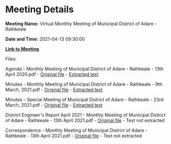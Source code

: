 # Meeting Details

**Meeting Name:** Virtual Monthly Meeting of Municipal District of Adare - Rathkeale

**Date and Time:** 2021-04-13 09:30:00

**[Link to Meeting](https://www.limerick.ie/council/whats-on/monthly-meeting-municipal-district-adare-rathkeale-67)**

Files: 

Agenda - Monthly Meeting of Municipal District of Adare - Rathkeale - 13th April 2020.pdf - [Original file](https://www.limerick.ie/sites/default/files/media/documents/2021-04/00-agenda-13th-april-2021.pdf) - [Extracted text](./Agenda%20-%C2%A0Monthly%20Meeting%20of%20Municipal%20District%20of%20Adare%20-%20Rathkeale%20-%2013th%20April%202020.md)

Minutes - Monthly Meeting of Municipal District of Adare - Rathkeale - 9th March, 2021.pdf - [Original file](https://www.limerick.ie/sites/default/files/media/documents/2021-04/01-a-minutes-of-monthly-meeting-9th-march-2021.pdf) - [Extracted text](./Minutes%20-%C2%A0Monthly%20Meeting%20of%20Municipal%20District%20of%20Adare%20-%20Rathkeale%20-%209th%20March%2C%202021.md)

Minutes - Special Meeting of Municipal District of Adare - Rathkeale - 23rd March, 2021.pdf - [Original file](https://www.limerick.ie/sites/default/files/media/documents/2021-04/01-b-minutes-of-special-meeting-23rd-march-2021.pdf) - [Extracted text](./Minutes%20-%20Special%20Meeting%C2%A0of%20Municipal%20District%20of%20Adare%20-%20Rathkeale%20-%2023rd%20March%2C%202021.md)

District Engineer's Report April 2021 - Monthly Meeting of Municipal District of Adare - Rathkeale - 13th April 2021.pdf - [Original file](https://www.limerick.ie/sites/default/files/media/documents/2021-04/02-district-engineers-report-april-2021.pdf) - Text not extracted

Correspondence - Monthly Meeting of Municipal District of Adare - Rathkeale - 13th April 2021.pdf - [Original file](https://www.limerick.ie/sites/default/files/media/documents/2021-04/07-correspondence.pdf) - Text not extracted

